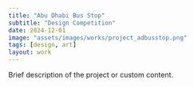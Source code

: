```yaml
---
title: "Abu Dhabi Bus Stop"
subtitle: "Design Competition"
date: 2024-12-01
image: "assets/images/works/project_adbusstop.png"
tags: [design, art]
layout: work
---
```

Brief description of the project or custom content.